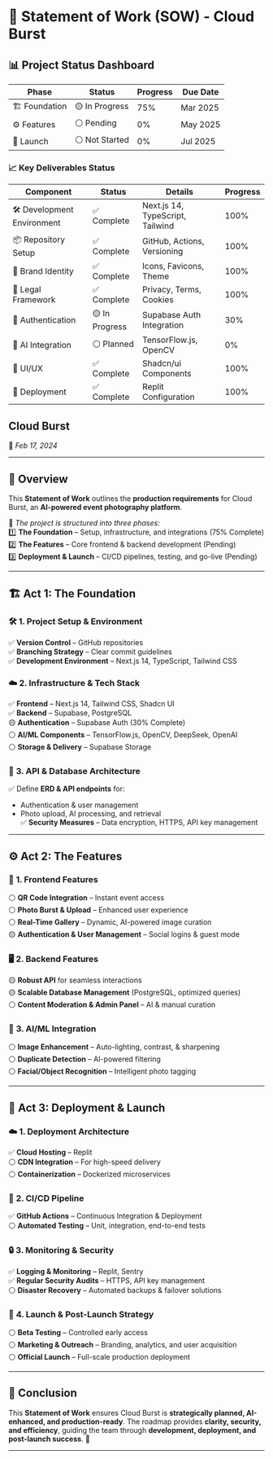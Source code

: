 # 📜 **Statement of Work (SOW) - Cloud Burst**  

## 📊 Project Status Dashboard

| Phase | Status | Progress | Due Date |
|-------|--------|----------|-----------|
| 🏗️ Foundation | 🟡 In Progress | 75% | Mar 2025 |
| ⚙️ Features | ⚪ Pending | 0% | May 2025 |
| 🚀 Launch | ⚪ Not Started | 0% | Jul 2025 |

### 📈 Key Deliverables Status

| Component | Status | Details | Progress |
|-----------|--------|----------|-----------|
| 🛠️ Development Environment | ✅ Complete | Next.js 14, TypeScript, Tailwind | 100% |
| 📦 Repository Setup | ✅ Complete | GitHub, Actions, Versioning | 100% |
| 🎨 Brand Identity | ✅ Complete | Icons, Favicons, Theme | 100% |
| 📜 Legal Framework | ✅ Complete | Privacy, Terms, Cookies | 100% |
| 🔐 Authentication | 🟡 In Progress | Supabase Auth Integration | 30% |
| 🤖 AI Integration | ⚪ Planned | TensorFlow.js, OpenCV | 0% |
| 📱 UI/UX | ✅ Complete | Shadcn/ui Components | 100% |
| 🚀 Deployment | ✅ Complete | Replit Configuration | 100% |

## Cloud Burst 
📅 *Feb 17, 2024*  

---

## 📝 **Overview**  
This **Statement of Work** outlines the **production requirements** for Cloud Burst, an **AI-powered event photography platform**.  

📌 *The project is structured into three phases:*  
1️⃣ **The Foundation** – Setup, infrastructure, and integrations (75% Complete)  
2️⃣ **The Features** – Core frontend & backend development (Pending)  
3️⃣ **Deployment & Launch** – CI/CD pipelines, testing, and go-live (Pending)  

---

## 🏗️ **Act 1: The Foundation**  

### 🛠️ **1. Project Setup & Environment**  
✅ **Version Control** – GitHub repositories  
✅ **Branching Strategy** – Clear commit guidelines  
✅ **Development Environment** – Next.js 14, TypeScript, Tailwind CSS  

### ☁️ **2. Infrastructure & Tech Stack**  
✅ **Frontend** – Next.js 14, Tailwind CSS, Shadcn UI  
✅ **Backend** – Supabase, PostgreSQL  
🟡 **Authentication** – Supabase Auth (30% Complete)  
⚪ **AI/ML Components** – TensorFlow.js, OpenCV, DeepSeek, OpenAI  
⚪ **Storage & Delivery** – Supabase Storage  

### 🔗 **3. API & Database Architecture**  
✅ Define **ERD & API endpoints** for:  
  - Authentication & user management  
  - Photo upload, AI processing, and retrieval  
✅ **Security Measures** – Data encryption, HTTPS, API key management  

---

## ⚙️ **Act 2: The Features**  

### 📲 **1. Frontend Features**  
⚪ **QR Code Integration** – Instant event access  
⚪ **Photo Burst & Upload** – Enhanced user experience  
⚪ **Real-Time Gallery** – Dynamic, AI-powered image curation  
🟡 **Authentication & User Management** – Social logins & guest mode  

### 🖥️ **2. Backend Features**  
🟡 **Robust API** for seamless interactions  
🟡 **Scalable Database Management** (PostgreSQL, optimized queries)  
⚪ **Content Moderation & Admin Panel** – AI & manual curation  

### 🤖 **3. AI/ML Integration**  
⚪ **Image Enhancement** – Auto-lighting, contrast, & sharpening  
⚪ **Duplicate Detection** – AI-powered filtering  
⚪ **Facial/Object Recognition** – Intelligent photo tagging  

---

## 🚀 **Act 3: Deployment & Launch**  

### ☁️ **1. Deployment Architecture**  
✅ **Cloud Hosting** – Replit  
⚪ **CDN Integration** – For high-speed delivery  
⚪ **Containerization** – Dockerized microservices  

### 🔄 **2. CI/CD Pipeline**  
✅ **GitHub Actions** – Continuous Integration & Deployment  
⚪ **Automated Testing** – Unit, integration, end-to-end tests  

### 🔒 **3. Monitoring & Security**  
✅ **Logging & Monitoring** – Replit, Sentry  
✅ **Regular Security Audits** – HTTPS, API key management  
⚪ **Disaster Recovery** – Automated backups & failover solutions  

### 🎯 **4. Launch & Post-Launch Strategy**  
⚪ **Beta Testing** – Controlled early access  
⚪ **Marketing & Outreach** – Branding, analytics, and user acquisition  
⚪ **Official Launch** – Full-scale production deployment  

---

## 🎯 **Conclusion**  
This **Statement of Work** ensures Cloud Burst is **strategically planned, AI-enhanced, and production-ready**. The roadmap provides **clarity, security, and efficiency**, guiding the team through **development, deployment, and post-launch success**. 🚀  

---
